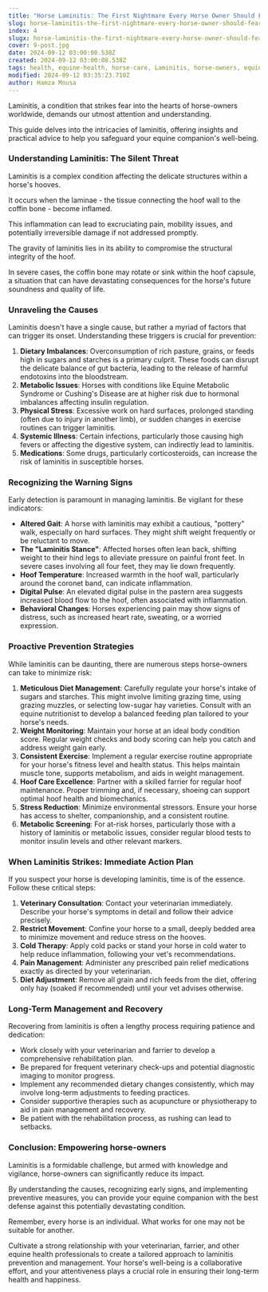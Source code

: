 ```yaml
---
title: "Horse Laminitis: The First Nightmare Every Horse Owner Should Fear"
slug: horse-laminitis-the-first-nightmare-every-horse-owner-should-fear
index: 4
slugx: horse-laminitis-the-first-nightmare-every-horse-owner-should-fear
cover: 9-post.jpg
date: 2024-09-12 03:00:08.538Z
created: 2024-09-12 03:00:08.538Z
tags: health, equine-health, horse-care, Laminitis, horse-owners, equin
modified: 2024-09-12 03:35:23.710Z
author: Hamza Mousa
---
```


Laminitis, a condition that strikes fear into the hearts of horse-owners worldwide, demands our utmost attention and understanding. 



This guide delves into the intricacies of laminitis, offering insights and practical advice to help you safeguard your equine companion's well-being.

### Understanding Laminitis: The Silent Threat

Laminitis is a complex condition affecting the delicate structures within a horse's hooves.



It occurs when the laminae - the tissue connecting the hoof wall to the coffin bone - become inflamed. 

This inflammation can lead to excruciating pain, mobility issues, and potentially irreversible damage if not addressed promptly.



The gravity of laminitis lies in its ability to compromise the structural integrity of the hoof. 

In severe cases, the coffin bone may rotate or sink within the hoof capsule, a situation that can have devastating consequences for the horse's future soundness and quality of life.

### Unraveling the Causes

Laminitis doesn't have a single cause, but rather a myriad of factors that can trigger its onset. Understanding these triggers is crucial for prevention:

1. **Dietary Imbalances**: Overconsumption of rich pasture, grains, or feeds high in sugars and starches is a primary culprit. These foods can disrupt the delicate balance of gut bacteria, leading to the release of harmful endotoxins into the bloodstream.
2. **Metabolic Issues**: Horses with conditions like Equine Metabolic Syndrome or Cushing's Disease are at higher risk due to hormonal imbalances affecting insulin regulation.
3. **Physical Stress**: Excessive work on hard surfaces, prolonged standing (often due to injury in another limb), or sudden changes in exercise routines can trigger laminitis.
4. **Systemic Illness**: Certain infections, particularly those causing high fevers or affecting the digestive system, can indirectly lead to laminitis.
5. **Medications**: Some drugs, particularly corticosteroids, can increase the risk of laminitis in susceptible horses.

### Recognizing the Warning Signs

Early detection is paramount in managing laminitis. Be vigilant for these indicators:

- **Altered Gait**: A horse with laminitis may exhibit a cautious, "pottery" walk, especially on hard surfaces. They might shift weight frequently or be reluctant to move.
- **The "Laminitis Stance"**: Affected horses often lean back, shifting weight to their hind legs to alleviate pressure on painful front feet. In severe cases involving all four feet, they may lie down frequently.
- **Hoof Temperature**: Increased warmth in the hoof wall, particularly around the coronet band, can indicate inflammation.
- **Digital Pulse**: An elevated digital pulse in the pastern area suggests increased blood flow to the hoof, often associated with inflammation.
- **Behavioral Changes**: Horses experiencing pain may show signs of distress, such as increased heart rate, sweating, or a worried expression.

### Proactive Prevention Strategies

While laminitis can be daunting, there are numerous steps horse-owners can take to minimize risk:

1. **Meticulous Diet Management**: Carefully regulate your horse's intake of sugars and starches. This might involve limiting grazing time, using grazing muzzles, or selecting low-sugar hay varieties. Consult with an equine nutritionist to develop a balanced feeding plan tailored to your horse's needs.
2. **Weight Monitoring**: Maintain your horse at an ideal body condition score. Regular weight checks and body scoring can help you catch and address weight gain early.
3. **Consistent Exercise**: Implement a regular exercise routine appropriate for your horse's fitness level and health status. This helps maintain muscle tone, supports metabolism, and aids in weight management.
4. **Hoof Care Excellence**: Partner with a skilled farrier for regular hoof maintenance. Proper trimming and, if necessary, shoeing can support optimal hoof health and biomechanics.
5. **Stress Reduction**: Minimize environmental stressors. Ensure your horse has access to shelter, companionship, and a consistent routine.
6. **Metabolic Screening**: For at-risk horses, particularly those with a history of laminitis or metabolic issues, consider regular blood tests to monitor insulin levels and other relevant markers.

### When Laminitis Strikes: Immediate Action Plan

If you suspect your horse is developing laminitis, time is of the essence. Follow these critical steps:

1. **Veterinary Consultation**: Contact your veterinarian immediately. Describe your horse's symptoms in detail and follow their advice precisely.
2. **Restrict Movement**: Confine your horse to a small, deeply bedded area to minimize movement and reduce stress on the hooves.
3. **Cold Therapy**: Apply cold packs or stand your horse in cold water to help reduce inflammation, following your vet's recommendations.
4. **Pain Management**: Administer any prescribed pain relief medications exactly as directed by your veterinarian.
5. **Diet Adjustment**: Remove all grain and rich feeds from the diet, offering only hay (soaked if recommended) until your vet advises otherwise.

### Long-Term Management and Recovery

Recovering from laminitis is often a lengthy process requiring patience and dedication:

- Work closely with your veterinarian and farrier to develop a comprehensive rehabilitation plan.
- Be prepared for frequent veterinary check-ups and potential diagnostic imaging to monitor progress.
- Implement any recommended dietary changes consistently, which may involve long-term adjustments to feeding practices.
- Consider supportive therapies such as acupuncture or physiotherapy to aid in pain management and recovery.
- Be patient with the rehabilitation process, as rushing can lead to setbacks.

### Conclusion: Empowering horse-owners

Laminitis is a formidable challenge, but armed with knowledge and vigilance, horse-owners can significantly reduce its impact. 

By understanding the causes, recognizing early signs, and implementing preventive measures, you can provide your equine companion with the best defense against this potentially devastating condition.



Remember, every horse is an individual. What works for one may not be suitable for another. 



Cultivate a strong relationship with your veterinarian, farrier, and other equine health professionals to create a tailored approach to laminitis prevention and management. Your horse's well-being is a collaborative effort, and your attentiveness plays a crucial role in ensuring their long-term health and happiness.